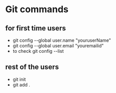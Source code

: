 # Git commands

## for first time users
* git config --global user.name "youruserName"
* git config --global user.email "youremailid"
* to check git config --list

## rest of the users
* git init
* git add .
